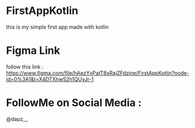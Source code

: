 # FirstAppKotlin

this is  my simple first app made with kotlin



# Figma Link

follow this link : https://www.figma.com/file/hAezYxPatT8xRajZFdzjne/FirstAppKotlin?node-id=0%3A1&t=X4DTXhw52h1QUyJr-1

# FollowMe on Social Media : 

@dapz__
